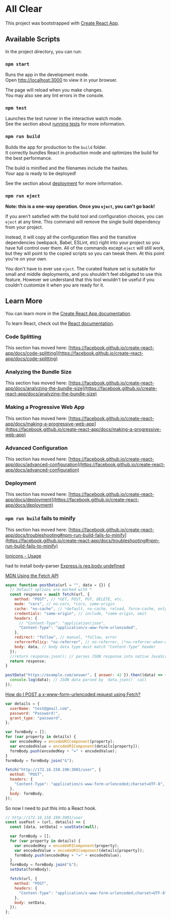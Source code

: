 # All Clear

This project was bootstrapped with [Create React App](https://github.com/facebook/create-react-app).

## Available Scripts

In the project directory, you can run:

### `npm start`

Runs the app in the development mode.\
Open [http://localhost:3000](http://localhost:3000) to view it in your browser.

The page will reload when you make changes.\
You may also see any lint errors in the console.

### `npm test`

Launches the test runner in the interactive watch mode.\
See the section about [running tests](https://facebook.github.io/create-react-app/docs/running-tests) for more information.

### `npm run build`

Builds the app for production to the `build` folder.\
It correctly bundles React in production mode and optimizes the build for the best performance.

The build is minified and the filenames include the hashes.\
Your app is ready to be deployed!

See the section about [deployment](https://facebook.github.io/create-react-app/docs/deployment) for more information.

### `npm run eject`

**Note: this is a one-way operation. Once you `eject`, you can't go back!**

If you aren't satisfied with the build tool and configuration choices, you can `eject` at any time. This command will remove the single build dependency from your project.

Instead, it will copy all the configuration files and the transitive dependencies (webpack, Babel, ESLint, etc) right into your project so you have full control over them. All of the commands except `eject` will still work, but they will point to the copied scripts so you can tweak them. At this point you're on your own.

You don't have to ever use `eject`. The curated feature set is suitable for small and middle deployments, and you shouldn't feel obligated to use this feature. However we understand that this tool wouldn't be useful if you couldn't customize it when you are ready for it.

## Learn More

You can learn more in the [Create React App documentation](https://facebook.github.io/create-react-app/docs/getting-started).

To learn React, check out the [React documentation](https://reactjs.org/).

### Code Splitting

This section has moved here: [https://facebook.github.io/create-react-app/docs/code-splitting](https://facebook.github.io/create-react-app/docs/code-splitting)

### Analyzing the Bundle Size

This section has moved here: [https://facebook.github.io/create-react-app/docs/analyzing-the-bundle-size](https://facebook.github.io/create-react-app/docs/analyzing-the-bundle-size)

### Making a Progressive Web App

This section has moved here: [https://facebook.github.io/create-react-app/docs/making-a-progressive-web-app](https://facebook.github.io/create-react-app/docs/making-a-progressive-web-app)

### Advanced Configuration

This section has moved here: [https://facebook.github.io/create-react-app/docs/advanced-configuration](https://facebook.github.io/create-react-app/docs/advanced-configuration)

### Deployment

This section has moved here: [https://facebook.github.io/create-react-app/docs/deployment](https://facebook.github.io/create-react-app/docs/deployment)

### `npm run build` fails to minify

This section has moved here: [https://facebook.github.io/create-react-app/docs/troubleshooting#npm-run-build-fails-to-minify](https://facebook.github.io/create-react-app/docs/troubleshooting#npm-run-build-fails-to-minify)

[Ionicons - Usage](https://ionic.io/ionicons/usage)

had to install body-parser
[Express.js req.body undefined](https://stackoverflow.com/questions/9177049/express-js-req-body-undefined)

[MDN Using the Fetch API](https://developer.mozilla.org/en-US/docs/Web/API/Fetch_API/Using_Fetch)

```js
async function postData(url = "", data = {}) {
  // Default options are marked with *
  const response = await fetch(url, {
    method: "POST", // *GET, POST, PUT, DELETE, etc.
    mode: "cors", // no-cors, *cors, same-origin
    cache: "no-cache", // *default, no-cache, reload, force-cache, only-if-cached
    credentials: "same-origin", // include, *same-origin, omit
    headers: {
      // "Content-Type": "application/json",
      "Content-Type": "application/x-www-form-urlencoded",
    },
    redirect: "follow", // manual, *follow, error
    referrerPolicy: "no-referrer", // no-referrer, \*no-referrer-when-downgrade, origin, origin-when-cross-origin, same-origin, strict-origin, strict-origin-when-cross-origin, unsafe-url
    body: data, // body data type must match "Content-Type" header
  });
  //return response.json(); // parses JSON response into native JavaScript objects
  return response;
}

postData("https://example.com/answer", { answer: 42 }).then((data) => {
  console.log(data); // JSON data parsed by `data.json()` call
});
```

[How do I POST a x-www-form-urlencoded request using Fetch?](https://stackoverflow.com/questions/35325370/how-do-i-post-a-x-www-form-urlencoded-request-using-fetch)

```js
var details = {
  userName: "test@gmail.com",
  password: "Password!",
  grant_type: "password",
};

var formBody = [];
for (var property in details) {
  var encodedKey = encodeURIComponent(property);
  var encodedValue = encodeURIComponent(details[property]);
  formBody.push(encodedKey + "=" + encodedValue);
}
formBody = formBody.join("&");

fetch("http://172.16.150.190:3001/user", {
  method: "POST",
  headers: {
    "Content-Type": "application/x-www-form-urlencoded;charset=UTF-8",
  },
  body: formBody,
});
```

So now I need to put this into a React hook.

```js
// http://172.16.150.190:3001/user
const usePost = (url, details) => {
  const [data, setData] = useState(null);

  var formBody = [];
  for (var property in details) {
    var encodedKey = encodeURIComponent(property);
    var encodedValue = encodeURIComponent(details[property]);
    formBody.push(encodedKey + "=" + encodedValue);
  }
  formBody = formBody.join("&");
  setData(formBody);

  fetch(url, {
    method: "POST",
    headers: {
      "Content-Type": "application/x-www-form-urlencoded;charset=UTF-8",
    },
    body: setData,
  });
};
```
